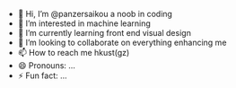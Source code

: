 - 👋 Hi, I’m @panzersaikou a noob in coding
- 👀 I’m interested in machine learning
- 🌱 I’m currently learning front end visual design
- 💞️ I’m looking to collaborate on everything enhancing me
- 📫 How to reach me hkust(gz)
- 😄 Pronouns: ...
- ⚡ Fun fact: ...

<!---
panzersaikou/panzersaikou is a ✨ special ✨ repository because its `README.md` (this file) appears on your GitHub profile.
You can click the Preview link to take a look at your changes.
--->

